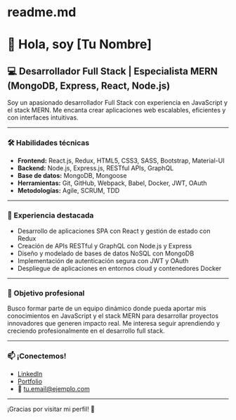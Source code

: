 # readme.md
# 👋 Hola, soy [Tu Nombre]

## 💻 Desarrollador Full Stack | Especialista MERN (MongoDB, Express, React, Node.js)

Soy un apasionado desarrollador Full Stack con experiencia en JavaScript y el stack MERN. Me encanta crear aplicaciones web escalables, eficientes y con interfaces intuitivas.

---

### 🛠️ Habilidades técnicas

- **Frontend:** React.js, Redux, HTML5, CSS3, SASS, Bootstrap, Material-UI  
- **Backend:** Node.js, Express.js, RESTful APIs, GraphQL  
- **Base de datos:** MongoDB, Mongoose  
- **Herramientas:** Git, GitHub, Webpack, Babel, Docker, JWT, OAuth  
- **Metodologías:** Agile, SCRUM, TDD  

---

### 🚀 Experiencia destacada

- Desarrollo de aplicaciones SPA con React y gestión de estado con Redux  
- Creación de APIs RESTful y GraphQL con Node.js y Express  
- Diseño y modelado de bases de datos NoSQL con MongoDB  
- Implementación de autenticación segura con JWT y OAuth  
- Despliegue de aplicaciones en entornos cloud y contenedores Docker  

---

### 🎯 Objetivo profesional

Busco formar parte de un equipo dinámico donde pueda aportar mis conocimientos en JavaScript y el stack MERN para desarrollar proyectos innovadores que generen impacto real. Me interesa seguir aprendiendo y creciendo profesionalmente en el desarrollo full stack.

---

### 📫 ¡Conectemos!

- [LinkedIn](https://www.linkedin.com/in/tu-perfil)  
- [Portfolio](https://tu-portfolio.com)  
- 📧 tu.email@ejemplo.com  

---

¡Gracias por visitar mi perfil! 🚀
